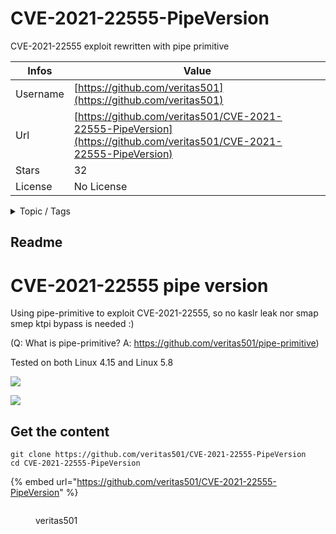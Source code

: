 # CVE-2021-22555-PipeVersion

CVE-2021-22555 exploit rewritten with pipe primitive

| Infos    | Value                                                              |
| -------- | -------------------------------------------------------------------|
| Username | [https://github.com/veritas501](https://github.com/veritas501) |
| Url      | [https://github.com/veritas501/CVE-2021-22555-PipeVersion](https://github.com/veritas501/CVE-2021-22555-PipeVersion)                                               |
| Stars    | 32                                                          |
| License  | No License                                                        |

<details>

<summary>Topic / Tags</summary>



</details>

## Readme

# CVE-2021-22555 pipe version

Using pipe-primitive  to exploit CVE-2021-22555, so no kaslr leak nor smap smep ktpi bypass is needed :)

(Q: What is pipe-primitive?  A: https://github.com/veritas501/pipe-primitive)

Tested on both Linux 4.15 and Linux 5.8

![](assets/tested_on_4.15.png)

![](assets/tested_on_5.8.png)



## Get the content

```
git clone https://github.com/veritas501/CVE-2021-22555-PipeVersion
cd CVE-2021-22555-PipeVersion
```

{% embed url="https://github.com/veritas501/CVE-2021-22555-PipeVersion" %}

<figure><img src="https://avatars.githubusercontent.com/u/25763545?v=4" alt=""><figcaption><p>veritas501</p></figcaption></figure>
